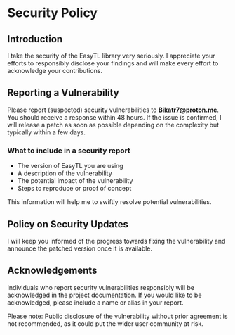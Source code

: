 # Security Policy

## Introduction

I take the security of the EasyTL library very seriously. I appreciate your efforts to responsibly disclose your findings and will make every effort to acknowledge your contributions.

## Reporting a Vulnerability

Please report (suspected) security vulnerabilities to **[Bikatr7@proton.me](mailto:Bikatr7@proton.me)**. You should receive a response within 48 hours. If the issue is confirmed, I will release a patch as soon as possible depending on the complexity but typically within a few days.

### What to include in a security report

- The version of EasyTL you are using
- A description of the vulnerability
- The potential impact of the vulnerability
- Steps to reproduce or proof of concept

This information will help me to swiftly resolve potential vulnerabilities.

## Policy on Security Updates

I will keep you informed of the progress towards fixing the vulnerability and announce the patched version once it is available.

## Acknowledgements

Individuals who report security vulnerabilities responsibly will be acknowledged in the project documentation. If you would like to be acknowledged, please include a name or alias in your report.

Please note: Public disclosure of the vulnerability without prior agreement is not recommended, as it could put the wider user community at risk.

